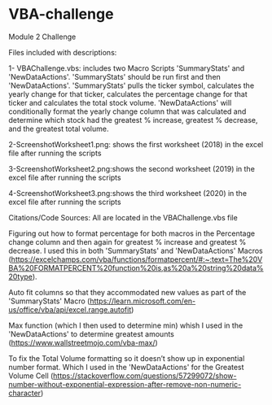 # VBA-challenge
Module 2 Challenge

Files included with descriptions:

1- VBAChallenge.vbs: includes two Macro Scripts 'SummaryStats' and 'NewDataActions'. 'SummaryStats' should be run first and then 'NewDataActions'.  'SummaryStats' pulls the ticker symbol, calculates the yearly change for that ticker, calculates the percentage change for that ticker and calculates the total stock volume.  'NewDataActions' will conditionally format the yearly change column that was calculated and determine which stock had the greatest % increase, greatest % decrease, and the greatest total volume. 

2-ScreenshotWorksheet1.png: shows the first worksheet (2018) in the excel file after running the scripts

3-ScreenshotWorksheet2.png:shows the second worksheet (2019) in the excel file after running the scripts

4-ScreenshotWorksheet3.png:shows the third worksheet (2020) in the excel file after running the scripts

Citations/Code Sources:
All are located in the VBAChallenge.vbs file

Figuring out how to format percentage for both macros in the Percentage change column and then again for greatest % increase and greatest % decrease. I used this in both 'SummaryStats' and 'NewDataActions' Macros (https://excelchamps.com/vba/functions/formatpercent/#:~:text=The%20VBA%20FORMATPERCENT%20function%20is,as%20a%20string%20data%20type).

Auto fit columns so that they accommodated new values as part of the 'SummaryStats' Macro (https://learn.microsoft.com/en-us/office/vba/api/excel.range.autofit)

Max function (which I then used to determine min) whish I used in the 'NewDataActions' to determine greatest amounts (https://www.wallstreetmojo.com/vba-max/)

To fix the Total Volume formatting so it doesn’t show up in exponential number format.  Which I used in the 'NewDataActions' for the Greatest Volume Cell (https://stackoverflow.com/questions/57299072/show-number-without-exponential-expression-after-remove-non-numeric-character)
